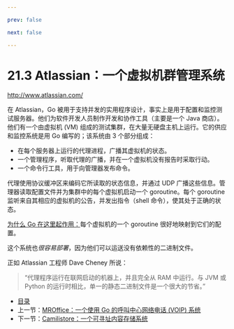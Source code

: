 ```yaml
---

prev: false  

next: false  

---
```


# 21.3 Atlassian：一个虚拟机群管理系统

http://www.atlassian.com/

在 Atlassian，Go 被用于支持并发的实用程序设计，事实上是用于配置和监控测试服务器。他们为软件开发人员制作开发和协作工具（主要是一个 Java 商店）。他们有一个由虚拟机 (VM) 组成的测试集群，在大量无硬盘主机上运行。它的供应和监控系统是用 Go 编写的；该系统由 3 个部分组成：
- 在每个服务器上运行的代理进程，广播其虚拟机的状态。
- 一个管理程序，听取代理的广播，并在一个虚拟机没有报告时采取行动。
- 一个命令行工具，用于向管理器发布命令。

代理使用协议缓冲区来编码它所读取的状态信息，并通过 UDP 广播这些信息。管理器读取配置文件并为集群中的每个虚拟机启动一个 goroutine。每个 goroutine 监听来自其相应的虚拟机的公告，并发出指令（shell 命令），使其处于正确的状态。

<u>为什么 Go 在这里起作用：</u>每个虚拟机的一个 goroutine 很好地映射到它们的配置。

这个系统也*很容易部署*，因为他们可以运送没有依赖性的二进制文件。

正如 Atlassian 工程师 Dave Cheney 所说：

> “代理程序运行在联网启动的机器上，并且完全从 RAM 中运行。与 JVM 或 Python 的运行时相比，单一的静态二进制文件是一个很大的节省。”

- [目录](directory.md)
- 上一节：[MROffice：一个使用 Go 的呼叫中心网络电话 (VOIP) 系统](21.2.md)
- 下一节：[Camilistore：一个可寻址内容存储系统](21.4.md)